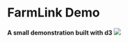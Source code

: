 # FarmLink Demo
 <b>A small demonstration built with d3 </b>
<img src=ScreenCapture-2020-06-04-40826-P.gif />
